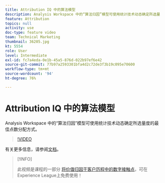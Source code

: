 ```yaml
---
title: Attribution IQ 中的算法模型
description: Analysis Workspace 中的“算法归因”模型可使用统计技术动态确定所选量度的最佳点数分配方式。
feature: Attribution
topics: null
activity: use
doc-type: feature video
team: Technical Marketing
thumbnail: 36205.jpg
kt: 5554
role: User
level: Intermediate
exl-id: fc7a4eda-0e1b-45a5-876d-022b97ef6e42
source-git-commit: 77b97a2593301bfa4d2c72de3f3b19c095e70600
workflow-type: tm+mt
source-wordcount: '94'
ht-degree: 76%

---
```


# Attribution IQ 中的算法模型

Analysis Workspace 中的“算法归因”模型可使用统计技术动态确定所选量度的最佳点数分配方式。

>[!VIDEO](https://video.tv.adobe.com/v/36205/?quality=12&learn=on)

有关更多信息，请参阅[文档](https://experienceleague.adobe.com/docs/analytics/analyze/analysis-workspace/attribution/algorithmic.html)。

>[!INFO]
>
> 此视频是课程的一部分 [将价值归因于客户历程中的数字接触点](https://experienceleague.adobe.com/?recommended=Analytics-U-1-2020.2)，可在Experience League上免费使用！
